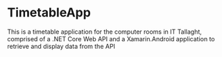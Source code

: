 # TimetableApp
This is a timetable application for the computer rooms in IT Tallaght, comprised of a .NET Core Web API and a Xamarin.Android application to retrieve and display data from the API
